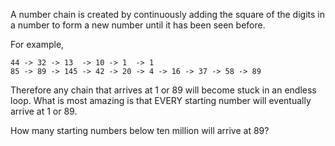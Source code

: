 A number chain is created by continuously adding the square of the digits in a number to 
form a new number until it has been seen before.

For example,

~~~
44 -> 32 -> 13  -> 10 -> 1  -> 1  
85 -> 89 -> 145 -> 42 -> 20 -> 4 -> 16 -> 37 -> 58 -> 89
~~~

Therefore any chain that arrives at 1 or 89 will become stuck in an endless loop. 
What is most amazing is that EVERY starting number will eventually arrive at 1 or 89.

How many starting numbers below ten million will arrive at 89?